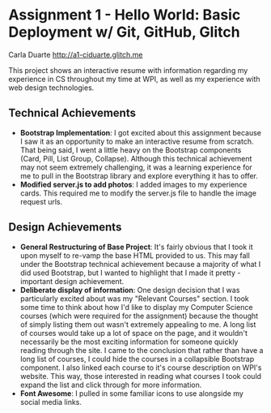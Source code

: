 Assignment 1 - Hello World: Basic Deployment w/ Git, GitHub, Glitch
===

Carla Duarte
http://a1-ciduarte.glitch.me

This project shows an interactive resume with information regarding my experience in CS throughout my time at WPI,
as well as my experience with web design technologies.

## Technical Achievements
- **Bootstrap Implementation**: I got excited about this assignment because I saw it as an opportunity to make an
interactive resume from scratch. That being said, I went a little heavy on the Bootstrap components (Card, Pill, List Group, Collapse).
Although this technical achievement may not seem extremely challenging, it was a learning experience for me to pull in the Bootstrap
library and explore everything it has to offer.
- **Modified server.js to add photos**: I added images to my experience cards. This required me to modify the server.js file to handle
the image request urls.

## Design Achievements
- **General Restructuring of Base Project**: It's fairly obvious that I took it upon myself to re-vamp the base HTML provided
to us. This may fall under the Bootstrap technical achievement because a majority of what I did used Bootstrap, but I wanted
to highlight that I made it pretty - important design achievement.
- **Deliberate display of information**: One design decision that I was particularly excited about was my 
"Relevant Courses" section. I took some time to think about how I'd like to display my Computer Science courses 
(which were required for the assignment) because the thought of simply listing them out wasn't extremely appealing to me. 
A long list of courses would take up a lot of space on the page, and it wouldn't necessarily be the most exciting information
for someone quickly reading through the site. I came to the conclusion that rather than have a long list of courses, I could
hide the courses in a collapsible Bootstrap component. I also linked each course to it's course description on WPI's website.
This way, those interested in reading what courses I took could expand the list and click through for more information.
- **Font Awesome**:  I pulled in some familiar icons to use alongside my social media links.
